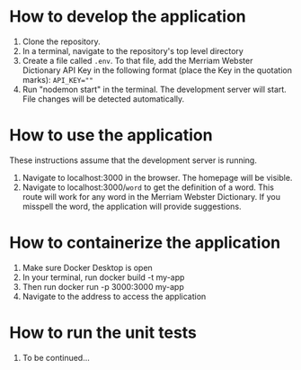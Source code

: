 # How to develop the application

1. Clone the repository.
2. In a terminal, navigate to the repository's top level directory 
3. Create a file called ```.env```. To that file, add the Merriam Webster Dictionary API Key in the following format (place the Key in the quotation marks):
    ```API_KEY=""```
4. Run "nodemon start" in the terminal. The development server will start. File changes will be detected automatically.

# How to use the application 
These instructions assume that the development server is running.

1. Navigate to localhost:3000 in the browser. The homepage will be visible.
2. Navigate to localhost:3000/```word``` to get the definition of a word. This route will work for any word in the Merriam Webster Dictionary. If you misspell the word, the application will provide suggestions.

# How to containerize the application
1. Make sure Docker Desktop is open
2. In your terminal, run docker build -t my-app
3. Then run docker run -p 3000:3000 my-app
4. Navigate to the address to access the application

# How to run the unit tests
1. To be continued...
